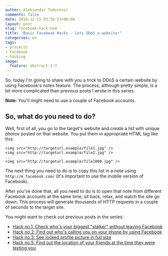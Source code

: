 ```yaml
---
author: Aleksandar Todorović
comments: false
date: 2014-12-15 03:56:53+00:00
layout: post
slug: facebook-hack-no4
title: 'Basic Facebook Hacks - Lets DDoS a website!'
categories: en
tags:
- projects
- Facebook
- hacking
image:
  feature: abstract-1-3
---
```


So, today I'm going to share with you a trick to DDoS a certain website by using Facebook's notes feature. The process, although pretty simple, is a bit more complicated than previous posts I wrote in this series.

**Note:** You'll might need to use a couple of Facebook accounts.

## So, what do you need to do?

Well, first of all, you go to the target's website and create a list with unique photos posted on that website. You put them in appropriate HTML tag like this:

```
<img src="http://targeturl.example/file1.jpg" />
<img src="http://targeturl.example/file2.jpg" />
...
<img src="http://targeturl.example/file1000.jpg" />

```

The next thing you need to do is to copy this list in a note using `http://m.facebook.com/` (it's important to use the mobile version of Facebook).

After you've done that, all you need to do is to open that note from different Facebook accounts at the same time, sit back, relax, and watch the site go down. This process will generate thousands of HTTP requests in a couple of seconds to the target site.

You might want to check out previous posts in the series:

* [Hack no.1: Check who's your biggest "stalker" without leaving Facebook](https://r3bl.github.io/en/facebook-hack-no1/)
* [Hack no.2: Find out who's calling you on your phone by using Facebook](https://r3bl.github.io/en/facebook-hack-no2/)
* [Hack no.3: See locked profile picture in full size](https://r3bl.github.io/en/facebook-hack-no3/)
* [Hack no.5: Find out the location of your friends at the time they were texting you](https://r3bl.github.io/en/facebook-hack-no5)
